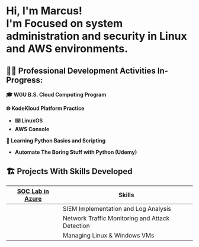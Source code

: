 <h1>Hi, I'm Marcus! <br>I'm Focused on system administration and security in Linux and AWS environments. </h1>

<h2>👨‍💻 Professional Development Activities In-Progress:</h2>

  <b>🎓 WGU B.S. Cloud Computing Program<b>

  <b>🌐 KodeKloud Platform Practice</b>
  - ⌨️ LinuxOS
  - AWS Console

  <b>🐍 Learning Python Basics and Scripting<b>
  - Automate The Boring Stuff with Python (Udemy)

<h2>🏗️ Projects With Skills Developed</h2>

| [SOC Lab in Azure](https://github.com/marcus-singleton/azure_soc_lab) | Skills                                          |
|-----------------------------------------------------------------------|-------------------------------------------------|
|                                                                       | SIEM Implementation and Log Analysis            |
|                                                                       | Network Traffic Monitoring and Attack Detection |
|                                                                       | Managing Linux & Windows VMs                    |
   


<!--
**marcus-singleton/marcus-singleton** is a ✨ _special_ ✨ repository because its `README.md` (this file) appears on your GitHub profile.

Here are some ideas to get you started:

- 🔭 I’m currently working on ...
- 🌱 I’m currently learning ...
- 👯 I’m looking to collaborate on ...
- 🤔 I’m looking for help with ...
- 💬 Ask me about ...
- 📫 How to reach me: ...
- 😄 Pronouns: ...
- ⚡ Fun fact: ...
-->
